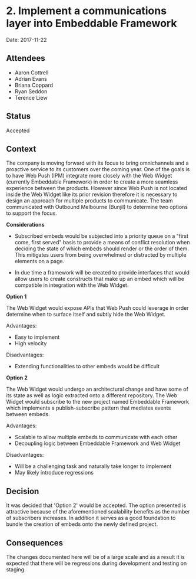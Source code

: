 # 2. Implement a communications layer into Embeddable Framework

Date: 2017-11-22

## Attendees

- Aaron Cottrell
- Adrian Evans
- Briana Coppard
- Ryan Seddon
- Terence Liew

## Status

Accepted

## Context

The company is moving forward with its focus to bring omnichannels and a proactive service to its customers over the coming year. One of the goals is to have Web Push (IPM) integrate more closely with the Web Widget (currently Embeddable Framework) in order to create a more seamless experience between the products. However since Web Push is not located inside the Web Widget like its prior revision therefore it is necessary to design an approach for multiple products to communicate. The team communicated with Outbound Melbourne (Bunjil) to determine two options to support the focus.

**Considerations**

- Subscribed embeds would be subjected into a priority queue on a "first come, first served" basis to provide a means of conflict resolution when deciding the state of which embeds should render or the order of them. This mitigates users from being overwhelmed or distracted by multiple elements on a page.

- In due time a framework will be created to provide interfaces that would allow users to create constructs that make up an embed which will be compatible in integration with the Web Widget.

**Option 1**

The Web Widget would expose APIs that Web Push could leverage in order determine when to surface itself and subtly hide the Web Widget.

Advantages:

- Easy to implement
- High velocity

Disadvantages:

- Extending functionalities to other embeds would be difficult

**Option 2**

The Web Widget would undergo an architectural change and have some of its state as well as logic extracted onto a different repository. The Web Widget would subscribe to the new project named Embeddable Framework which implements a publish-subscribe pattern that mediates events between embeds.

Advantages:

- Scalable to allow multiple embeds to communicate with each other
- Decoupling logic between Embeddable Framework and Web Widget

Disadvantages:

- Will be a challenging task and naturally take longer to implement
- May likely introduce regressions

## Decision

It was decided that 'Option 2' would be accepted.
The option presented is attractive because of the aforementioned scalability benefits as the number of subscribers
increases. In addition it serves as a good foundation to bundle the creation of embeds onto the newly defined
project.

## Consequences

The changes documented here will be of a large scale and as a result it is expected that there will be regressions during development and testing on staging.
